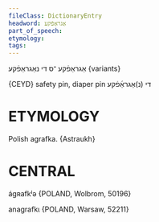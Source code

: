 ```yaml
---
fileClass: DictionaryEntry
headword: אַגראַפֿקע
part_of_speech: 
etymology: 
tags: 
---
```

אַגראַפֿקע
־ס
די
נאַגראַפֿקע {variants}             

{CEYD}
safety pin, diaper pin די (נ)אַגראַ֜פֿקע

ETYMOLOGY
===========
Polish agrafka.
{Astraukh}

CENTRAL
========

ágʀafkʲə {POLAND, Wolbrom, 50196}

anagrafkɩ {POLAND, Warsaw, 52211}